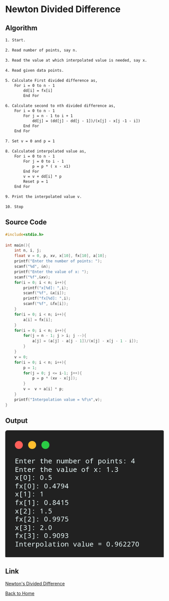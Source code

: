 
# Newton Divided Difference

## Algorithm

    1. Start.

    2. Read number of points, say n.

    3. Read the value at which interpolated value is needed, say x.

    4. Read given data points.

    5. Calculate First divided difference as,
        For i = 0 to n - 1
            dd[i] = fx[i]
            End For
    
    6. Calculate second to nth divided difference as,
        For i = 0 to n - 1
            For j = n - 1 to i + 1
                dd[j] = (dd[j] - dd[j - 1])/(x[j] - x[j -1 - i])
            End For
        End For
    
    7. Set v = 0 and p = 1

    8. Calculated interpolated value as,
        For i = 0 to n - 1
            For j = 0 to i - 1
                p = p * ( x - x1)
            End For
            v = v + dd[i] * p
            Reset p = 1
        End For
    
    9. Print the interpolated value v.

    10. Stop

## Source Code

``` c
#include<stdio.h>

int main(){
    int n, i, j;
    float v = 0, p, xv, x[10], fx[10], a[10];
    printf("Enter the number of points: ");
    scanf("%d", &n);
    printf("Enter the value of x: ");
    scanf("%f",&xv);
    for(i = 0; i < n; i++){
        printf("x[%d]: ",i);
        scanf("%f", &x[i]);
        printf("fx[%d]: ",i);
        scanf("%f", &fx[i]);
    }
    for(i = 0; i < n; i++){
        a[i] = fx[i];
    }
    for(i = 0; i < n; i++){
        for(j = n - 1; j > i; j --){
            a[j] = (a[j] - a[j - 1])/(x[j] - x[j - 1 - i]);
        }
    }
    v = 0;
    for(i = 0; i < n; i++){
        p = 1;
        for(j = 0; j <= i-1; j++){
            p = p * (xv - x[j]);
        }
        v =  v + a[i] * p;
    }
    printf("Interpolation value = %f\n",v);
}
```

## Output

![Newton's Divided Divided Difference](./assets/Newton-Divided-Difference.png)

## Link

[Newton's Divided Difference](https://github.com/kabirdeula/Numerical_Method_Lab_Report/blob/main/Lab%20Report/Lab06.c)

[Back to Home](README.md)
